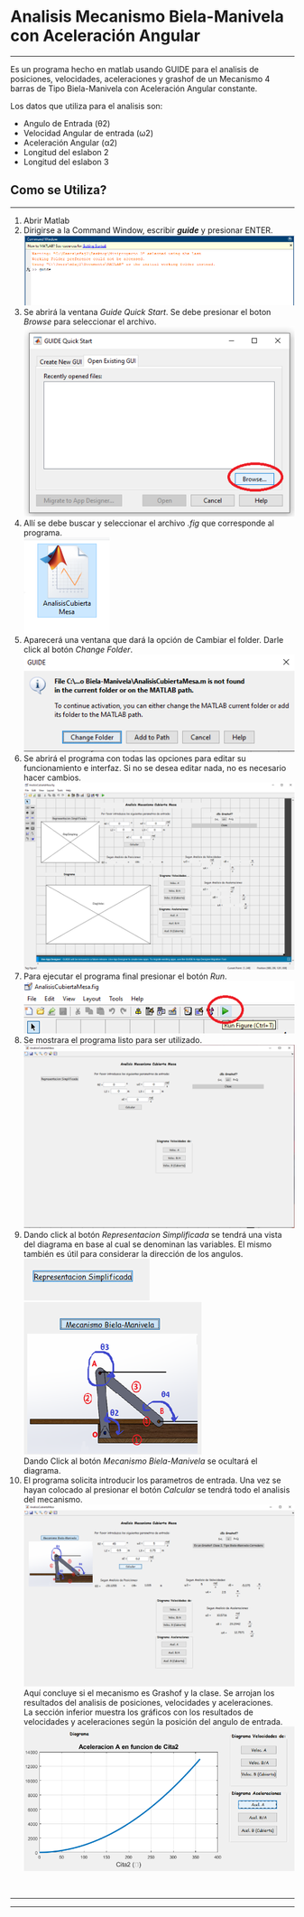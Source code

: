 # Analisis  Mecanismo Biela-Manivela con Aceleración Angular
___

Es un programa hecho en matlab usando GUIDE para el analisis de posiciones, velocidades, aceleraciones y grashof de un Mecanismo 4 barras de Tipo Biela-Manivela con Aceleración Angular constante.

Los datos que utiliza para el analisis son:
* Angulo de Entrada (θ2)
* Velocidad Angular de entrada (ω2)
* Aceleración Angular (α2)
* Longitud del eslabon 2
* Longitud del eslabon 3

## Como se Utiliza?
---
1. Abrir Matlab
1. Dirigirse a la Command Window, escribir **_guide_** y presionar ENTER. <br>
![Step2](./AppImages/guide.png)
1. Se abrirá la ventana _Guide Quick Start_. Se debe presionar el boton _Browse_ para seleccionar el archivo. <br>
![Step3](./AppImages/browse.png)
1. Allí se debe buscar y seleccionar el archivo _.fig_ que corresponde al programa. <br>
![Step4](./AppImages/Puntofig.png)
1. Aparecerá una ventana que dará la opción de Cambiar el folder. Darle click al botón _Change Folder_. <br>
![Step5](./AppImages/ChangeFolder.png)
1. Se abrirá el programa con todas las opciones para editar su funcionamiento e interfaz. Si no se desea editar nada, no es necesario hacer cambios. <br>
![Step6](./AppImages/EditableApp.png)
1. Para ejecutar el programa final presionar el botón _Run_. <br>
![Step7](./AppImages/run.png)
1. Se mostrara el programa listo para ser utilizado. <br>
![Step8](./AppImages/AppEjecutada.png)
1.  Dando click al botón _Representacion Simplificada_ se tendrá una vista del diagrama en base al cual se denominan las variables. El mismo también es útil para considerar la dirección de los angulos.<br>
![Step9a](./AppImages/RepreSimp.png)
![Step9b](./AppImages/MecanisBielaMan.png) <br>
Dando Click al botón _Mecanismo Biela-Manivela_ se ocultará el diagrama. <br>
1. El programa solicita introducir los parametros de entrada. Una vez se hayan colocado al presionar el botón _Calcular_ se tendrá todo el analisis del mecanismo. <br>
![Step10a](./AppImages/Calculate.png)
Aquí concluye si el mecanismo es Grashof y la clase. Se arrojan los resultados del analisis de posiciones, velocidades y aceleraciones.<br>
La sección inferior muestra los gráficos con los resultados de velocidades y aceleraciones según la posición del angulo de entrada.
![Step10b](./AppImages/Diagram.png)
<br>

___
___